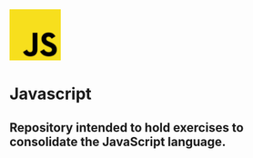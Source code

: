 <div>
    <img src="jsimg.jpg" alt="Outra imagem" height="90" width="90">
</div>

# Javascript
## Repository intended to hold exercises to consolidate the JavaScript language.
